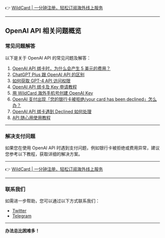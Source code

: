👉 [WildCard | 一分钟注册，轻松订阅海外线上服务](https://bit.ly/bewildcard)

---

## OpenAI API 相关问题概览

### 常见问题解答

以下是关于 OpenAI API 的常见问题及解答：

1. [OpenAI API 绑卡时，为什么会产生 5 美元的费用？](https://bit.ly/bewildcard)
2. [ChatGPT Plus 跟 OpenAI API 的区别](https://bit.ly/bewildcard)
3. [如何获取 GPT-4 API 访问权限](https://bit.ly/bewildcard)
4. [OpenAI API 绑卡及 Key 申请教程](https://bit.ly/bewildcard)
5. [用 WildCard 海外手机号创建 OpenAI Key](https://bit.ly/bewildcard)
6. [OpenAI 支付出现「您的银行卡被拒绝/your card has been declined」怎么办？](https://bit.ly/bewildcard)
7. [OpenAI API 绑卡遇到 Declined 如何处理](https://bit.ly/bewildcard)
8. [API 随心用使用教程](https://bit.ly/bewildcard)

---

### 解决支付问题

如果您在使用 OpenAI API 时遇到支付问题，例如银行卡被拒绝或费用异常，建议您参考以下教程，获取详细的解决方案。

---

👉 [WildCard | 一分钟注册，轻松订阅海外线上服务](https://bit.ly/bewildcard)

---

### 联系我们

如需进一步帮助，您可以通过以下方式联系我们：

- [Twitter](https://bit.ly/bewildcard)
- [Telegram](https://bit.ly/bewildcard)

---

**办法总比困难多！**